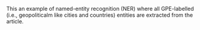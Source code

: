 This an example of named-entity recognition (NER) where all GPE-labelled (i.e., geopoliticalm like cities and countries) entities are extracted from the article.
